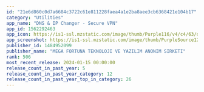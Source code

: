 ```yaml
---
id: "21e6d860c0d7a6684c3722c61e811228faea4a1e2ba8aee3cb6368421e104b17"
category: "Utilities"
app_name: "DNS & IP Changer - Secure VPN"
app_id: 1562292463
app_icon: https://is1-ssl.mzstatic.com/image/thumb/Purple116/v4/c4/63/d2/c463d257-9d4c-71a4-9c4f-f02198d3e908/AppIcon-0-0-1x_U007emarketing-0-7-0-85-220.png/1024x1024bb.png
app_screenshot: https://is1-ssl.mzstatic.com/image/thumb/PurpleSource126/v4/81/6d/fe/816dfeef-bf64-1a98-2fcf-d376a3e745c9/df3145cd-0813-49b3-9d5a-b3052146c76e_11.jpg/1242x2688bb.png
publisher_id: 1484952099
publisher_name: "MEGA FORTUNA TEKNOLOJI VE YAZILIM ANONIM SIRKETI"
rank: 506
most_recent_release: 2024-01-15 00:00:00
release_count_in_past_year: 5
release_count_in_past_year_category: 12
release_count_in_past_year_top_in_category: 26
---
```

